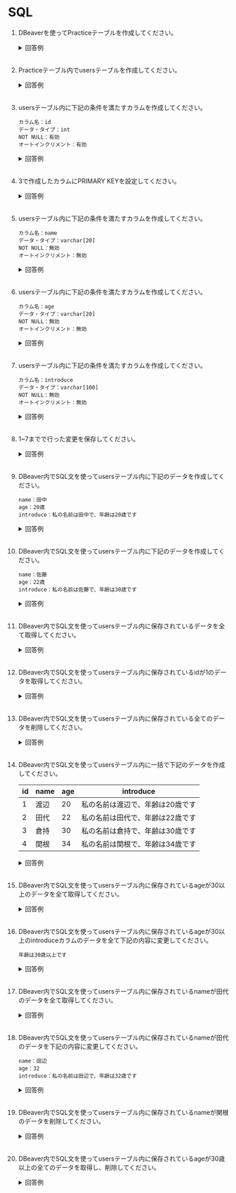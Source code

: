 # SQL

1. DBeaverを使ってPracticeテーブルを作成してください。

	<details><summary>回答例</summary><div>
		
	<img src="https://user-images.githubusercontent.com/75789463/172137822-b3cda933-e5b1-47fa-b197-69864652e479.gif" alt="データベースの作成">
		
	</div></details>
	

	<br>

2. Practiceテーブル内でusersテーブルを作成してください。

	<details><summary>回答例</summary><div>
		
	<img src="https://user-images.githubusercontent.com/75789463/172140174-02990020-9a53-462e-9172-c980d50ba56d.gif" alt="usersテーブルの作成">
		
	</div></details>

	<br>

3. usersテーブル内に下記の条件を満たすカラムを作成してください。

	```
	カラム名：id
	データ・タイプ：int
	NOT NULL：有効
	オートインクリメント：有効
	```

	<details><summary>回答例</summary><div>
	
	<img src="https://user-images.githubusercontent.com/75789463/172140229-6170c361-79d8-4457-8dfd-39c881bdffc4.gif" alt="idの作成">
		
	</div></details>

	<br>

4. 3で作成したカラムにPRIMARY KEYを設定してください。

	<details><summary>回答例</summary><div>
		
	<img src="https://user-images.githubusercontent.com/75789463/172140826-3703e24c-8a21-4fef-a9d6-0d3b04e6f6c9.gif" alt="primary_keyの作成">
		
	</div></details>

	<br>

5. usersテーブル内に下記の条件を満たすカラムを作成してください。

	```
	カラム名：name
	データ・タイプ：varchar[20]
	NOT NULL：無効
	オートインクリメント：無効
	```

	<details><summary>回答例</summary><div>
	
	<img src="https://user-images.githubusercontent.com/75789463/172147465-65818d9b-fedd-42d3-9bbf-378235865ce9.gif" alt="nameの作成">
		
	</div></details>

	<br>

6. usersテーブル内に下記の条件を満たすカラムを作成してください。

	```
	カラム名：age
	データ・タイプ：varchar[20]
	NOT NULL：無効
	オートインクリメント：無効
	```

	<details><summary>回答例</summary><div>
	
	<img src="https://user-images.githubusercontent.com/75789463/172144801-4ebb105e-79b4-48ee-8962-b5a6e11c1d0f.gif" alt="ageの作成">
		
	</div></details>

	<br>

7. usersテーブル内に下記の条件を満たすカラムを作成してください。

	```
	カラム名：introduce
	データ・タイプ：varchar[100]
	NOT NULL：無効
	オートインクリメント：無効
	```

	<details><summary>回答例</summary><div>
	
	<img src="https://user-images.githubusercontent.com/75789463/172145497-2fb85ae8-a184-49f6-bf97-c1d0946bc554.gif" alt="introduceの作成">
		
	</div></details>

	<br>

8. 1~7までで行った変更を保存してください。

	<details><summary>回答例</summary><div>
	
	<img src="https://user-images.githubusercontent.com/75789463/172147055-de09df6a-cbaa-4425-b9ed-3a851cff4985.gif" alt="保存">

	</div></details>

	<br>

9. DBeaver内でSQL文を使ってusersテーブル内に下記のデータを作成してください。

	```
	name：田中
	age：20歳
	introduce：私の名前は田中で、年齢は20歳です
	```

	<details><summary>回答例</summary><div>

	```
	INSERT INTO users SET name='田中', age='20', introduce='私の名前は田中で、年齢は20歳です';
	```	
		
	</div></details>

	<br>


10. DBeaver内でSQL文を使ってusersテーブル内に下記のデータを作成してください。

	```
	name：佐藤
	age：22歳
	introduce：私の名前は佐藤で、年齢は30歳です
	```

	<details><summary>回答例</summary><div>

	```
	INSERT INTO users SET name='佐藤', age='30', introduce='私の名前は佐藤で、年齢は30歳です';
	```	
		
	</div></details>

	<br>

11. DBeaver内でSQL文を使ってusersテーブル内に保存されているデータを全て取得してください。

	<details><summary>回答例</summary><div>

	```
	SELECT * FROM users;
	```	
		
	</div></details>

	<br>

12. DBeaver内でSQL文を使ってusersテーブル内に保存されているidが1のデータを取得してください。

	<details><summary>回答例</summary><div>

	```
	SELECT * FROM users WHERE id=1;
	```
		
	</div></details>

	<br>

13. DBeaver内でSQL文を使ってusersテーブル内に保存されている全てのデータを削除してください。

	<details><summary>回答例</summary><div>

	```
	DELETE FROM users;
	```
		
	</div></details>

	<br>

14. DBeaver内でSQL文を使ってusersテーブル内に一括で下記のデータを作成してください。

	| id  | name | age | introduce |
	| --- | --- | --- | ---------- |
	| 1 | 渡辺 | 20 | 私の名前は渡辺で、年齢は20歳です |
	| 2 | 田代 | 22 | 私の名前は田代で、年齢は22歳です |
	| 3 | 倉持 | 30 | 私の名前は倉持で、年齢は30歳です |
	| 4 | 関根 | 34 | 私の名前は関根で、年齢は34歳です |

	<details><summary>回答例</summary><div>

	```
	INSERT INTO users VALUES 
	(1, '渡辺', '20', '私の名前は渡辺で、年齢は20歳です'),
	(2, '田代', '22', '私の名前は田代で、年齢は22歳です'),
	(3, '倉持', '30', '私の名前は倉持で、年齢は30歳です'),
	(4, '関根', '34', '私の名前は関根で、年齢は34歳です');
	```
		
	</div></details>

	<br>

15. DBeaver内でSQL文を使ってusersテーブル内に保存されているageが30以上のデータを全て取得してください。

	<details><summary>回答例</summary><div>

	```
	SELECT * FROM users WHERE age >= 30;
	```
		
	</div></details>

	<br>

16. DBeaver内でSQL文を使ってusersテーブル内に保存されているageが30以上のintroduceカラムのデータを全て下記の内容に変更してください。

	```
	年齢は30歳以上です
	```

	<details><summary>回答例</summary><div>

	```
	UPDATE users SET introduce='年齢は30歳以上です' WHERE age >= 30;
	```
		
	</div></details>

	<br>

17. DBeaver内でSQL文を使ってusersテーブル内に保存されているnameが田代のデータを全て取得してください。

	<details><summary>回答例</summary><div>

	```
	SELECT * FROM users WHERE name LIKE '%田代%';
	```
		
	</div></details>

	<br>

18. DBeaver内でSQL文を使ってusersテーブル内に保存されているnameが田代のデータを下記の内容に変更してください。

	```
	name：田辺
	age：32
	introduce：私の名前は田辺で、年齢は32歳です
	```

	<details><summary>回答例</summary><div>

	```
	UPDATE users SET name='田辺', age='32', introduce='私の名前は田辺で、年齢は32歳です' WHERE name LIKE '%田代%';
	```
		
	</div></details>

	<br>


19. DBeaver内でSQL文を使ってusersテーブル内に保存されているnameが関根のデータを削除してください。

	<details><summary>回答例</summary><div>

	```
	DELETE FROM users WHERE name LIKE '%関根%';
	```
		
	</div></details>

	<br>

20. DBeaver内でSQL文を使ってusersテーブル内に保存されているageが30歳以上の全てのデータを取得し、削除してください。

	<details><summary>回答例</summary><div>

	```
	SELECT * FROM users WHERE age>= 30;
	DELETE FROM users WHERE age>= 30;
	```
		
	</div></details>

	<br>
